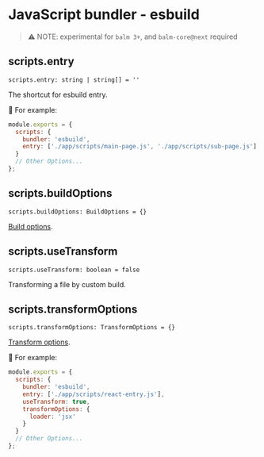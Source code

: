 # JavaScript bundler - esbuild

> ⚠️ NOTE: experimental for `balm 3+`, and `balm-core@next` required

## scripts.entry

`scripts.entry: string | string[] = ''`

The shortcut for esbuild entry.

:chestnut: For example:

```js
module.exports = {
  scripts: {
    bundler: 'esbuild',
    entry: ['./app/scripts/main-page.js', './app/scripts/sub-page.js']
  }
  // Other Options...
};
```

## scripts.buildOptions

`scripts.buildOptions: BuildOptions = {}`

[Build options](https://esbuild.github.io/api/#build-api).

## scripts.useTransform

`scripts.useTransform: boolean = false`

Transforming a file by custom build.

## scripts.transformOptions

`scripts.transformOptions: TransformOptions = {}`

[Transform options](https://esbuild.github.io/api/#transform-api).

:chestnut: For example:

```js
module.exports = {
  scripts: {
    bundler: 'esbuild',
    entry: ['./app/scripts/react-entry.js'],
    useTransform: true,
    transformOptions: {
      loader: 'jsx'
    }
  }
  // Other Options...
};
```
